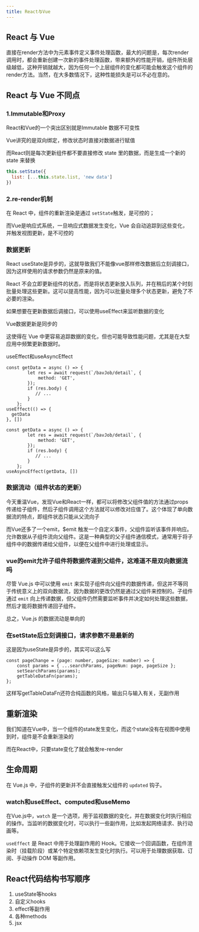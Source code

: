 ```yaml
---
title: React与Vue
---
```




## React 与 Vue

直接在render方法中为元素事件定义事件处理函数，最大的问题是，每次render调用时，都会重新创建一次新的事件处理函数，带来额外的性能开销，组件所处层级越低，这种开销就越大，因为任何一个上层组件的变化都可能会触发这个组件的render方法。当然，在大多数情况下，这种性能损失是可以不必在意的。



## React 与 Vue 不同点

### 1.Immutable和Proxy

React和Vue的一个突出区别就是Immutable 数据不可变性

Vue讲究的是双向绑定，修改状态时直接对数据进行赋值

而React则是每次更新组件都不要直接修改 state 里的数据，而是生成一个新的 state 来替换

```js
this.setState({
  list: [...this.state.list, 'new data']
})
```

### 2.re-render机制

在 React 中，组件的重新渲染是通过 `setState`触发，是可控的；

而Vue是响应式系统，一旦响应式数据发生变化，Vue 会自动追踪到这些变化，并触发视图更新，是不可控的

### 数据更新

React useState是异步的，这就导致我们不能像vue那样修改数据后立刻调接口，因为这样使用的请求参数仍然是原来的值。

React 不会立即更新组件的状态，而是将状态更新放入队列，并在稍后的某个时刻批量处理这些更新。这可以提高性能，因为可以批量处理多个状态更新，避免了不必要的渲染。

如果想要在更新数据后调接口，可以使用useEffect来监听数据的变化



Vue数据更新是同步的

这使得在 Vue 中更容易追踪数据的变化，但也可能导致性能问题，尤其是在大型应用中频繁更新数据时。



useEffect和useAsyncEffect

```tsx
const getData = async () => {
        let res = await request(`/bavJob/detail`, {
            method: 'GET',
        });
        if (res.body) {
           // ...
        }
    };
useEffect(() => {
  getData
}, [])
```

```tsx
const getData = async () => {
        let res = await request(`/bavJob/detail`, {
            method: 'GET',
        });
        if (res.body) {
           // ...
        }
    };
useAsyncEffect(getData, [])
```

### 数据流动（组件状态的更新）

今天重温Vue，发现Vue和React一样，都可以将修改父组件值的方法通过props传递给子组件，然后子组件调用这个方法就可以修改对应值了。这个体现了单向数据流的特点，即组件状态只能从父流向子

而Vue还多了一个emit，$emit 触发一个自定义事件，父组件监听该事件并响应。允许数据从子组件流向父组件。这是一种典型的父子组件通信模式，通常用于将子组件中的数据传递给父组件，以便在父组件中进行处理或显示。

### vue的emit允许子组件将数据传递到父组件，这难道不是双向数据流吗

尽管 Vue.js 中可以使用 `emit` 来实现子组件向父组件的数据传递，但这并不等同于传统意义上的双向数据流，因为数据的更改仍然是通过父组件来控制的。子组件通过 `emit` 向上传递数据，但父组件仍然需要监听事件并决定如何处理这些数据，然后才能将数据传递回子组件。

总之，Vue.js 的数据流动是单向的



### 在setState后立刻调接口，请求参数不是最新的

这是因为useState是异步的，其实可以这么写

```tsx
const pageChange = (page: number, pageSize: number) => {
    const params = { ...searchParams, pageNum: page, pageSize };
    setSearchParams(params);
    getTableDataFn(params);
};
```

这样写getTableDataFn还符合纯函数的风格，输出只与输入有关，无副作用



## 重新渲染

我们知道在Vue中，当一个组件的state发生变化，而这个state没有在视图中使用到时，组件是不会重新渲染的

而在React中，只要state变化了就会触发re-render



## 生命周期

在 Vue.js 中，子组件的更新并不会直接触发父组件的 `updated` 钩子。



### watch和useEffect、computed和useMemo

在Vue.js中，`watch` 是一个选项，用于监视数据的变化，并在数据变化时执行相应的操作。当监听的数据变化时，可以执行一些副作用，比如发起网络请求、执行动画等。

`useEffect` 是 React 中用于处理副作用的 Hook。它接收一个回调函数，在组件渲染时（挂载阶段）或某个特定依赖项发生变化时执行。可以用于处理数据获取、订阅、手动操作 DOM 等副作用。



## React代码结构书写顺序

1. useState等hooks
2. 自定义hooks
3. effect等副作用
4. 各种methods
5. jsx

